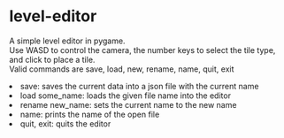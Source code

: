 # level-editor
A simple level editor in pygame.  
Use WASD to control the camera, the number keys to select the tile type, and click to place a tile.  
Valid commands are save, load, new, rename, name, quit, exit  
<li>save: saves the current data into a json file with the current name 
<li>load some_name: loads the given file name into the editor
<li>rename new_name: sets the current name to the new name
<li>name: prints the name of the open file
<li>quit, exit: quits the editor
